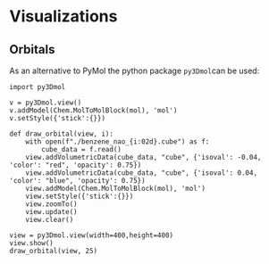 # Visualizations
## Orbitals
As an alternative to PyMol the python package `py3Dmol`can be used:
~~~{.py3 linenums="1"}
import py3Dmol

v = py3Dmol.view()
v.addModel(Chem.MolToMolBlock(mol), 'mol')
v.setStyle({'stick':{}})

def draw_orbital(view, i):
    with open(f"./benzene_nao_{i:02d}.cube") as f:
        cube_data = f.read()
    view.addVolumetricData(cube_data, "cube", {'isoval': -0.04, 'color': "red", 'opacity': 0.75})
    view.addVolumetricData(cube_data, "cube", {'isoval': 0.04, 'color': "blue", 'opacity': 0.75})
    view.addModel(Chem.MolToMolBlock(mol), 'mol')
    view.setStyle({'stick':{}})
    view.zoomTo()
    view.update()
    view.clear()

view = py3Dmol.view(width=400,height=400)
view.show()
draw_orbital(view, 25)

~~~